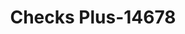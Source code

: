 ---
f_zip-code: 37701
f_state-code: TN
title: Checks Plus-14678
f_phone: 865-380-0919
f_city-only: Alcoa
f_address: 322 Gill Street Alcoa
f_location-unique-id: '14678'
slug: checks-plus-14678
updated-on: '2024-05-30T13:46:58.046Z'
created-on: '2024-05-30T13:36:59.803Z'
published-on: '2024-05-30T13:54:32.469Z'
f_city-state: cms/city/alcoa-tn.md
f_company: cms/company/checks-plus.md
f_state: cms/state/tennessee.md
layout: '[payday-loan].html'
tags: payday-loan
---